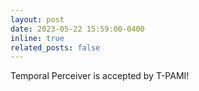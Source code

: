 ```yaml
---
layout: post
date: 2023-05-22 15:59:00-0400
inline: true
related_posts: false
---
```


Temporal Perceiver is accepted by T-PAMI!
